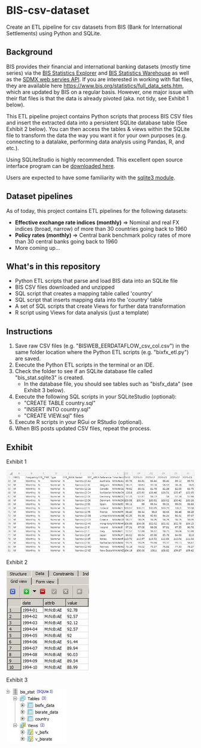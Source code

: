 # BIS-csv-dataset
Create an ETL pipeline for csv datasets from BIS (Bank for International Settlements) using Python and SQLite.

## Background
BIS provides their financial and international banking datasets (mostly time series) via the [BIS Statistics Explorer](https://stats.bis.org/statx/toc/LBS.html) and [BIS Statistics Warehouse](https://stats.bis.org/#ppq=CBS_C_AND_OTH_EXP_UR;pv=11~10,5,6~0,0,0~name) as well as the [SDMX web servies API](https://www.bis.org/statistics/sdmx_techspec.htm). If you are interested in working with flat files, they are available here 
https://www.bis.org/statistics/full_data_sets.htm, which are updated by BIS on a regular basis. However, one major issue with their flat files is that the data is already pivoted (aka. not tidy, see Exhibit 1 below). 

This ETL pipeline project contains Python scripts that process BIS CSV files and insert the extracted data into a persistent SQLite database table (See Exhibit 2 below). You can then access the tables & views within the SQLite file to transform the data the way you want it for your own purposes (e.g. connecting to a datalake, performing data analysis using Pandas, R, and etc.). 

Using SQLiteStudio is highly recommended. This excellent open source interface program can be [downloaded here](https://sqlitestudio.pl/). 

Users are expected to have some familiarity with the [sqlite3 module](https://docs.python.org/3/library/sqlite3.html#).


## Dataset pipelines
As of today, this project contains ETL pipelines for the following datasets:
* **Effective exchange rate indices (monthly)** => Nominal and real FX indices (broad, narrow) of more than 30 countries going back to 1960
* **Policy rates (monthly)** => Central bank benchmark policy rates of more than 30 central banks going back to 1960
*  More coming up...


## What's in this repository
* Python ETL scripts that parse and load BIS data into an SQLite file
* BIS CSV files downloaded and unzipped
* SQL script that creates a mapping table called 'country'
* SQL script that inserts mapping data into the 'country' table
* A set of SQL scripts that create Views for further data transformation
* R script using Views for data analysis (just a template)


## Instructions
1. Save raw CSV files (e.g. "BISWEB_EERDATAFLOW_csv_col.csv") in the same folder location where the Python ETL scripts (e.g. "bixfx_etl.py") are saved.
2. Execute the Python ETL scripts in the terminal or an IDE.
3. Check the folder to see if an SQLite database file called "bis_stat.sqlite3" is created. 
    - In the database file, you should see tables such as "bisfx_data" (see Exhibit 3 below). 
5. Execute the following SQL scripts in your SQLiteStudio (optional):
    - "CREATE TABLE country.sql"
    - "INSERT INTO country.sql"
    - "CREATE VIEW.sql" files
6. Execute R scripts in your RGui or RStudio (optional).
7. When BIS posts updated CSV files, repeat the process.


## Exhibit
Exhibit 1

![how BIS raw file looks](https://github.com/skim137/BIS-csv-dataset/blob/38d5fd4ccf2b7749646c93857714d318c2e0b6a9/Exhibit1.JPG)

Exhibit 2

![how BIS data looks in SQL](https://github.com/skim137/BIS-csv-dataset/blob/5e2afeb1ac0ed65c07f6c500caf90dcd3fd707b6/Exhibit2.JPG)

Exhibit 3

![bis_stat tables](https://github.com/skim137/BIS-csv-dataset/blob/5e2afeb1ac0ed65c07f6c500caf90dcd3fd707b6/Exhibit3.JPG)


